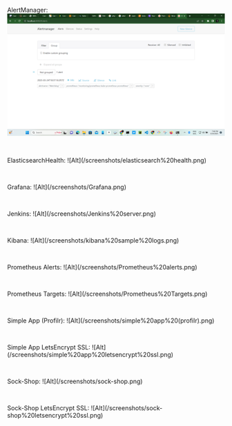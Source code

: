 AlertManager: ![Alt](/screenshots/alertmanager.png)

<p>&nbsp;</p>
ElasticsearchHealth: ![Alt](/screenshots/elasticsearch%20health.png)
<p>&nbsp;</p>
Grafana: ![Alt](/screenshots/Grafana.png)
<p>&nbsp;</p>
Jenkins: ![Alt](/screenshots/Jenkins%20server.png)
<p>&nbsp;</p>
Kibana: ![Alt](/screenshots/kibana%20sample%20logs.png)
<p>&nbsp;</p>
Prometheus Alerts: ![Alt](/screenshots/Prometheus%20alerts.png)
<p>&nbsp;</p>
Prometheus Targets: ![Alt](/screenshots/Prometheus%20Targets.png)
<p>&nbsp;</p>
Simple App (Profilr): ![Alt](/screenshots/simple%20app%20(profilr).png)
<p>&nbsp;</p>
Simple App LetsEncrypt SSL: ![Alt](/screenshots/simple%20app%20letsencrypt%20ssl.png)
<p>&nbsp;</p>
Sock-Shop: ![Alt](/screenshots/sock-shop.png)
<p>&nbsp;</p>
Sock-Shop LetsEncrypt SSL: ![Alt](/screenshots/sock-shop%20letsencrypt%20ssl.png)
